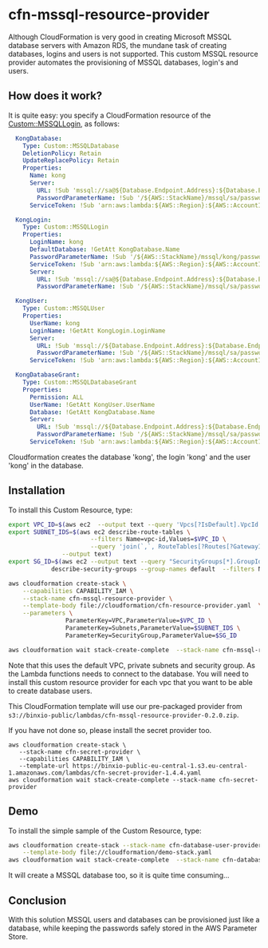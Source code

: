 # cfn-mssql-resource-provider

Although CloudFormation is very good in creating Microsoft MSSQL database servers with Amazon RDS, the mundane task of creating databases, logins and users is not supported. 
This custom MSSQL resource provider automates the provisioning of MSSQL databases, login's and users.


## How does it work?
It is quite easy: you specify a CloudFormation resource of the [Custom::MSSQLLogin](docs/MSSQLUser.md), as follows:

```yaml
  KongDatabase:
    Type: Custom::MSSQLDatabase
    DeletionPolicy: Retain
    UpdateReplacePolicy: Retain
    Properties:
      Name: kong
      Server:
        URL: !Sub 'mssql://sa@${Database.Endpoint.Address}:${Database.Endpoint.Port}'
        PasswordParameterName: !Sub '/${AWS::StackName}/mssql/sa/password'
      ServiceToken: !Sub 'arn:aws:lambda:${AWS::Region}:${AWS::AccountId}:function:binxio-cfn-mssql-resource-provider-${VPC}'

  KongLogin:
    Type: Custom::MSSQLLogin
    Properties:
      LoginName: kong
      DefaultDatabase: !GetAtt KongDatabase.Name
      PasswordParameterName: !Sub '/${AWS::StackName}/mssql/kong/password'
      ServiceToken: !Sub 'arn:aws:lambda:${AWS::Region}:${AWS::AccountId}:function:binxio-cfn-mssql-resource-provider-${VPC}'
      Server:
        URL: !Sub 'mssql://sa@${Database.Endpoint.Address}:${Database.Endpoint.Port}'
        PasswordParameterName: !Sub '/${AWS::StackName}/mssql/sa/password'

  KongUser:
    Type: Custom::MSSQLUser
    Properties:
      UserName: kong
      LoginName: !GetAtt KongLogin.LoginName
      Server:
        URL: !Sub 'mssql://${Database.Endpoint.Address}:${Database.Endpoint.Port}/${KongDatabase.Name}'
        PasswordParameterName: !Sub '/${AWS::StackName}/mssql/sa/password'
      ServiceToken: !Sub 'arn:aws:lambda:${AWS::Region}:${AWS::AccountId}:function:binxio-cfn-mssql-resource-provider-${VPC}'

  KongDatabaseGrant:
    Type: Custom::MSSQLDatabaseGrant
    Properties:
      Permission: ALL
      UserName: !GetAtt KongUser.UserName
      Database: !GetAtt KongDatabase.Name
      Server:
        URL: !Sub 'mssql://${Database.Endpoint.Address}:${Database.Endpoint.Port}/${KongDatabase.Name}'
        PasswordParameterName: !Sub '/${AWS::StackName}/mssql/sa/password'
      ServiceToken: !Sub 'arn:aws:lambda:${AWS::Region}:${AWS::AccountId}:function:binxio-cfn-mssql-resource-provider-${VPC}'

```
Cloudformation creates the database 'kong', the login 'kong' and the user 'kong' in the database.


## Installation
To install this Custom Resource, type:

```sh
export VPC_ID=$(aws ec2  --output text --query 'Vpcs[?IsDefault].VpcId' describe-vpcs)
export SUBNET_IDS=$(aws ec2 describe-route-tables \
                       --filters Name=vpc-id,Values=$VPC_ID \
                       --query 'join(`,`, RouteTables[?Routes[?GatewayId == null]].Associations[].SubnetId)' \
		       --output text)
export SG_ID=$(aws ec2 --output text --query "SecurityGroups[*].GroupId" \
			describe-security-groups --group-names default  --filters Name=vpc-id,Values=$VPC_ID)

aws cloudformation create-stack \
	--capabilities CAPABILITY_IAM \
	--stack-name cfn-mssql-resource-provider \
	--template-body file://cloudformation/cfn-resource-provider.yaml  \
	--parameters \
	            ParameterKey=VPC,ParameterValue=$VPC_ID \
	            ParameterKey=Subnets,ParameterValue=$SUBNET_IDS \
                ParameterKey=SecurityGroup,ParameterValue=$SG_ID

aws cloudformation wait stack-create-complete  --stack-name cfn-mssql-resource-provider 
```
Note that this uses the default VPC, private subnets and security group. As the Lambda functions needs to connect to the database. You will need to 
install this custom resource provider for each vpc that you want to be able to create database users.

This CloudFormation template will use our pre-packaged provider from `s3://binxio-public/lambdas/cfn-mssql-resource-provider-0.2.0.zip`.

If you have not done so, please install the secret provider too.

```
aws cloudformation create-stack \
   --stack-name cfn-secret-provider \
   --capabilities CAPABILITY_IAM \
   --template-url https://binxio-public-eu-central-1.s3.eu-central-1.amazonaws.com/lambdas/cfn-secret-provider-1.4.4.yaml 
aws cloudformation wait stack-create-complete --stack-name cfn-secret-provider
```

## Demo
To install the simple sample of the Custom Resource, type:

```sh
aws cloudformation create-stack --stack-name cfn-database-user-provider-demo \
	--template-body file://cloudformation/demo-stack.yaml
aws cloudformation wait stack-create-complete  --stack-name cfn-database-user-provider-demo
```
It will create a MSSQL database too, so it is quite time consuming...

## Conclusion
With this solution MSSQL users and databases can be provisioned just like a database, while keeping the
passwords safely stored in the AWS Parameter Store.
